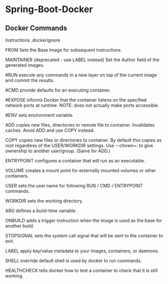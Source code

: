 # Spring-Boot-Docker


## Docker Commands

Instructions
.dockerignore

FROM Sets the Base Image for subsequent instructions.

MAINTAINER (deprecated - use LABEL instead) Set the Author field of the generated images.

#RUN execute any commands in a new layer on top of the current image and commit the results.

#CMD provide defaults for an executing container.

#EXPOSE informs Docker that the container listens on the specified network ports at runtime. NOTE: does not actually make ports accessible.

#ENV sets environment variable.

ADD copies new files, directories or remote file to container. Invalidates caches. Avoid ADD and use COPY instead.

COPY copies new files or directories to container. By default this copies as root regardless of the USER/WORKDIR settings. Use --chown=<user>:<group> to give ownership to another user/group. (Same for ADD.)
  
ENTRYPOINT configures a container that will run as an executable.

VOLUME creates a mount point for externally mounted volumes or other containers.

USER sets the user name for following RUN / CMD / ENTRYPOINT commands.

WORKDIR sets the working directory.

ARG defines a build-time variable.

ONBUILD adds a trigger instruction when the image is used as the base for another build.

STOPSIGNAL sets the system call signal that will be sent to the container to exit.

LABEL apply key/value metadata to your images, containers, or daemons.

SHELL override default shell is used by docker to run commands.

HEALTHCHECK tells docker how to test a container to check that it is still working.
